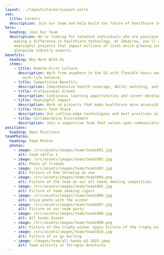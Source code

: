 ```yaml
---
layout: ../layouts/CareersLayout.astro
seo:
  title: Careers
  description: Join our team and help build the future of healthcare technology
hero:
  heading: Join Our Team
  description: We're looking for talented individuals who are passionate about
    making a difference in healthcare technology. At IdeaCrew, you'll work on
    meaningful projects that impact millions of lives while growing your career
    alongside industry experts.
benefits:
  heading: Why Work With Us
  items:
    - title: Remote-First Culture
      description: Work from anywhere in the US with flexible hours and a healthy
        work-life balance.
    - title: Competitive Benefits
      description: Comprehensive health coverage, 401(k) matching, and generous PTO.
    - title: Professional Growth
      description: Continuous learning opportunities and career development support.
    - title: Meaningful Impact
      description: Work on projects that make healthcare more accessible and affordable.
    - title: Modern Tech Stack
      description: Use cutting-edge technologies and best practices in software development.
    - title: Collaborative Environment
      description: Join a supportive team that values open communication and innovation.
positions:
  heading: Open Positions
teamPhotos:
  heading: Team Photos
  photos:
    - image: /src/assets/images/team/team1001.jpg
      alt: Team selfie 1
    - image: /src/assets/images/team/team1002.jpg
      alt: Photo of friends
    - image: /src/assets/images/team/team1003.jpg
      alt: Picture of Dom throwing an axe
    - image: /src/assets/images/team/team1004.png
      alt: Picture of the team at our all hands meeting competition
    - image: /src/assets/images/team/team1005.jpg
      alt: Picture of team smoking cigars
    - image: /src/assets/images/team/team1006.jpg
      alt: Group photo with the winner
    - image: /src/assets/images/team/team1007.jpg
      alt: Picture at our team party
    - image: /src/assets/images/team/team1008.jpg
      alt: All hands dinner
    - image: /src/assets/images/team/team1009.png
      alt: Picture of the trophy winner again Picture of the trophy winner
    - image: /src/assets/images/team/team1010.jpg
      alt: Picture of us go karting
    - image: /images/team/all-hands-q3-2025.jpeg
      alt: Team activity at Terrapin Aventures
---
```

